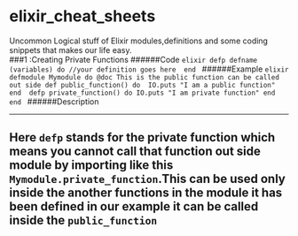 # elixir_cheat_sheets
Uncommon Logical stuff of Elixir modules,definitions and some coding snippets that makes our life easy.         
###1 :Creating Private Functions
######Code
    ```elixir
        defp defname (variables) do
            //your definition goes here 
        end
    ```
######Example
    ```elixir
        defmodule Mymodule do
            @doc This is the public function can be called out side
            def public_function() do 
                IO.puts "I am a public function"
            end 
            defp private_function() do
                IO.puts "I am private function"
            end
        end
    ```
######Description           

---          
Here `defp` stands for the private function which means you cannot call that function out side module by importing like this `Mymodule.private_function`.This can be used only inside the another functions in the module it has been defined in our example it can be called inside the `public_function`
---              
